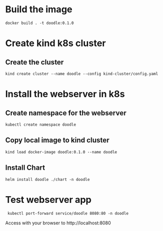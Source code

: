 # Build the image
```
docker build . -t doodle:0.1.0
```
# Create kind k8s cluster
## Create the cluster
```
kind create cluster --name doodle --config kind-cluster/config.yaml
```
# Install the webserver in k8s
## Create namespace for the webserver
```
kubectl create namespace doodle
```
## Copy local image to kind cluster
```
kind load docker-image doodle:0.1.0 --name doodle
```
## Install Chart
```
helm install doodle ./chart -n doodle
```
# Test webserver app
```
 kubectl port-forward service/doodle 8080:80 -n doodle
```
Access with your browser to http://localhost:8080